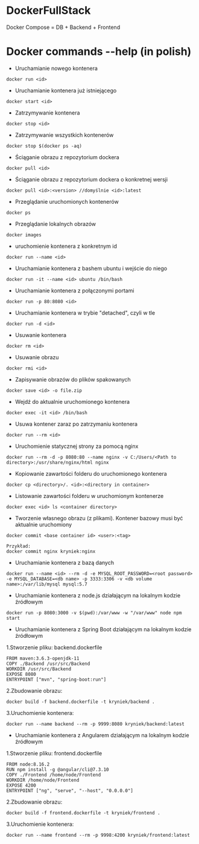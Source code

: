# DockerFullStack
Docker Compose = DB + Backend + Frontend

# Docker commands --help (in polish)
- Uruchamianie nowego kontenera

`docker run <id>`

- Uruchamianie kontenera już istniejącego

`docker start <id>`

- Zatrzymywanie kontenera

`docker stop <id>`

- Zatrzymywanie wszystkich kontenerów

`docker stop $(docker ps -aq)`

- Ściąganie obrazu z repozytorium dockera

`docker pull <id>`

- Ściąganie obrazu z repozytorium dockera o konkretnej wersji

`docker pull <id>:<version> //domyślnie <id>:latest`

- Przeglądanie uruchomionych kontenerów

`docker ps`

- Przeglądanie lokalnych obrazów

`docker images`

- uruchomienie kontenera z konkretnym id

`docker run --name <id>`

- Uruchamianie kontenera z bashem ubuntu i wejście do niego

`docker run -it --name <id> ubuntu /bin/bash`

- Uruchamianie kontenera z połączonymi portami

`docker run -p 80:8080 <id>`

- Uruchamianie kontenera w trybie "detached", czyli w tle

`docker run -d <id>`

- Usuwanie kontenera

`docker rm <id>`

- Usuwanie obrazu

`docker rmi <id>`

- Zapisywanie obrazów do plików spakowanych

`docker save <id> -o file.zip`

- Wejdź do aktualnie uruchomionego kontenera

`docker exec -it <id> /bin/bash`

- Usuwa kontener zaraz po zatrzymaniu kontenera

`docker run --rm <id>`

- Uruchomienie statycznej strony za pomocą nginx

`docker run --rm -d -p 8080:80 --name nginx -v C:/Users/<Path to directory>:/usr/share/nginx/html nginx`

- Kopiowanie zawartości folderu do uruchomionego kontenera

`docker cp <directory>/. <id>:<directory in container>`

- Listowanie zawartości folderu w uruchomionym kontenerze

`docker exec <id> ls <container directory>`

- Tworzenie własnego obrazu (z plikami). Kontener bazowy musi być aktualnie uruchomiony

`docker commit <base container id> <user>:<tag>`
```
Przykład:
docker commit nginx kryniek:nginx
```

- Uruchamianie kontenera z bazą danych

`docker run --name <id> --rm -d -e MYSQL_ROOT_PASSWORD=<root password> -e MYSQL_DATABASE=<db name> -p 3333:3306 -v <db volume name>:/var/lib/mysql mysql:5.7`

- Uruchamianie kontenera z node.js działającym na lokalnym kodzie źródłowym

`docker run -p 8080:3000 -v $(pwd):/var/www -w "/var/www" node npm start`

- Uruchamianie kontenera z Spring Boot działającym na lokalnym kodzie źródłowym

1.Stworzenie pliku: backend.dockerfile

```
FROM maven:3.6.3-openjdk-11
COPY ./Backend /usr/src/Backend
WORKDIR /usr/src/Backend
EXPOSE 8080
ENTRYPOINT ["mvn", "spring-boot:run"]
```

2.Zbudowanie obrazu:

`docker build -f backend.dockerfile -t kryniek/backend .`

3.Uruchomienie kontenera:

`docker run --name backend --rm -p 9999:8080 kryniek/backend:latest`

- Uruchamianie kontenera z Angularem działającym na lokalnym kodzie źródłowym

1.Stworzenie pliku: frontend.dockerfile

```
FROM node:8.16.2
RUN npm install -g @angular/cli@7.3.10
COPY ./Frontend /home/node/Frontend
WORKDIR /home/node/Frontend
EXPOSE 4200
ENTRYPOINT ["ng", "serve", "--host", "0.0.0.0"]
```

2.Zbudowanie obrazu:

`docker build -f frontend.dockerfile -t kryniek/frontend .`

3.Uruchomienie kontenera:

`docker run --name frontend --rm -p 9998:4200 kryniek/frontend:latest`